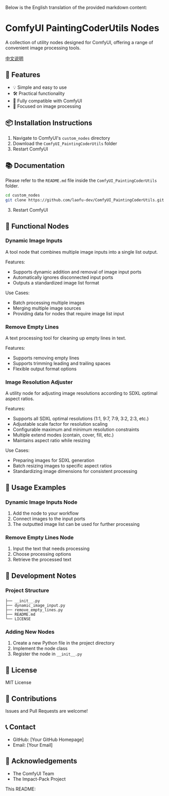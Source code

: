 Below is the English translation of the provided markdown content:

# ComfyUI PaintingCoderUtils Nodes

A collection of utility nodes designed for ComfyUI, offering a range of convenient image processing tools.
      
    
[中文说明](./README_CN.md)    
      
    

## 🌟 Features

- 💡 Simple and easy to use
- 🛠️ Practical functionality
- 🔌 Fully compatible with ComfyUI
- 🎨 Focused on image processing

## 📦 Installation Instructions

1. Navigate to ComfyUI's `custom_nodes` directory
2. Download the `ComfyUI_PaintingCoderUtils` folder
3. Restart ComfyUI

## 📚 Documentation

Please refer to the `README.md` file inside the `ComfyUI_PaintingCoderUtils` folder.

```bash
cd custom_nodes
git clone https://github.com/laofu-dev/ComfyUI_PaintingCoderUtils.git
```

3. Restart ComfyUI

## 🎯 Functional Nodes

### Dynamic Image Inputs
A tool node that combines multiple image inputs into a single list output.

Features:
- Supports dynamic addition and removal of image input ports
- Automatically ignores disconnected input ports
- Outputs a standardized image list format

Use Cases:
- Batch processing multiple images
- Merging multiple image sources
- Providing data for nodes that require image list input

### Remove Empty Lines
A text processing tool for cleaning up empty lines in text.

Features:
- Supports removing empty lines
- Supports trimming leading and trailing spaces
- Flexible output format options

### Image Resolution Adjuster
A utility node for adjusting image resolutions according to SDXL optimal aspect ratios.

Features:
- Supports all SDXL optimal resolutions (1:1, 9:7, 7:9, 3:2, 2:3, etc.)
- Adjustable scale factor for resolution scaling
- Configurable maximum and minimum resolution constraints
- Multiple extend modes (contain, cover, fill, etc.)
- Maintains aspect ratio while resizing

Use Cases:
- Preparing images for SDXL generation
- Batch resizing images to specific aspect ratios
- Standardizing image dimensions for consistent processing

## 🎨 Usage Examples

### Dynamic Image Inputs Node
1. Add the node to your workflow
2. Connect images to the input ports
3. The outputted image list can be used for further processing

### Remove Empty Lines Node
1. Input the text that needs processing
2. Choose processing options
3. Retrieve the processed text

## 🔧 Development Notes

### Project Structure

```
├── __init__.py
├── dynamic_image_input.py
├── remove_empty_lines.py
├── README.md
└── LICENSE
```

### Adding New Nodes
1. Create a new Python file in the project directory
2. Implement the node class
3. Register the node in `__init__.py`

## 📝 License

MIT License

## 🤝 Contributions

Issues and Pull Requests are welcome!

## 📞 Contact

- GitHub: [Your GitHub Homepage]
- Email: [Your Email]

## 🙏 Acknowledgements

- The ComfyUI Team
- The Impact-Pack Project

This README: 
